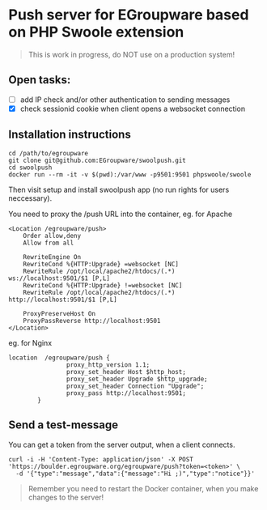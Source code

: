 # Push server for EGroupware based on PHP Swoole extension

> This is work in progress, do NOT use on a production system!

## Open tasks:
- [ ] add IP check and/or other authentication to sending messages
- [x] check sessionid cookie when client opens a websocket connection

## Installation instructions
```
cd /path/to/egroupware
git clone git@github.com:EGroupware/swoolpush.git
cd swoolpush
docker run --rm -it -v $(pwd):/var/www -p9501:9501 phpswoole/swoole
```
Then visit setup and install swoolpush app (no run rights for users neccessary).

You need to proxy the /push URL into the container, eg. for Apache
```
<Location /egroupware/push>
    Order allow,deny
    Allow from all

    RewriteEngine On
    RewriteCond %{HTTP:Upgrade} =websocket [NC]
    RewriteRule /opt/local/apache2/htdocs/(.*)           ws://localhost:9501/$1 [P,L]
    RewriteCond %{HTTP:Upgrade} !=websocket [NC]
    RewriteRule /opt/local/apache2/htdocs/(.*)           http://localhost:9501/$1 [P,L]

    ProxyPreserveHost On
    ProxyPassReverse http://localhost:9501
</Location>
```
eg. for Nginx
```
location  /egroupware/push {
                proxy_http_version 1.1;
                proxy_set_header Host $http_host;
                proxy_set_header Upgrade $http_upgrade;
                proxy_set_header Connection "Upgrade";
                proxy_pass http://localhost:9501;
        }
```

## Send a test-message
You can get a token from the server output, when a client connects.
```
curl -i -H 'Content-Type: application/json' -X POST 'https://boulder.egroupware.org/egroupware/push?token=<token>' \
  -d '{"type":"message","data":{"message":"Hi ;)","type":"notice"}}'
```

> Remember you need to restart the Docker container, when you make changes to the server!
